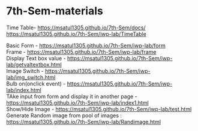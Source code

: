 # 7th-Sem-materials
Time Table-  https://msatul1305.github.io/7th-Sem/docs/ <br>
              https://msatul1305.github.io/7th-Sem/iwp-lab/TimeTable <br>
     
Basic Form - https://msatul1305.github.io/7th-Sem/iwp-lab/form <br>
Frame - https://msatul1305.github.io/7th-Sem/iwp-lab/frame <br>
Display Text box value - https://msatul1305.github.io/7th-Sem/iwp-lab/getvaltextbox.html <br>
Image Switch - https://msatul1305.github.io/7th-Sem/iwp-lab/img_switch.html <br>
Bulb on(onclick event) - https://msatul1305.github.io/7th-Sem/iwp-lab/index.html <br>
TAke input from form and display it in another page - https://msatul1305.github.io/7th-Sem/iwp-lab/index1.html <br>
Show/Hide Image - https://msatul1305.github.io/7th-Sem/iwp-lab/test.html  <br>
Generate Random image from pool of images : https://msatul1305.github.io/7th-Sem/iwp-lab/Randimage.html <br>


